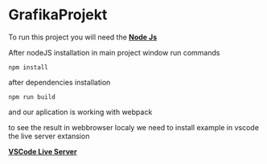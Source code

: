 # GrafikaProjekt

To run this project you will need the [**Node Js**](https://nodejs.org/download/release/v16.17.0/)

After nodeJS installation in main project window run commands

`npm install` 

after dependencies installation

`npm run build`

and our aplication is working with webpack

to see the result in webbrowser localy we need to install example in vscode the live server extansion

[**VSCode Live Server**](https://marketplace.visualstudio.com/items?itemName=ritwickdey.LiveServer)
